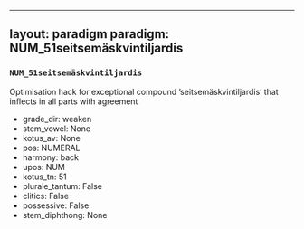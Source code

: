 
---
layout: paradigm
paradigm: NUM_51seitsemäskvintiljardis
---
### ` NUM_51seitsemäskvintiljardis `

Optimisation hack for exceptional compound ’seitsemäskvintiljardis’ that inflects in all parts with agreement
* grade_dir: weaken
* stem_vowel: None
* kotus_av: None
* pos: NUMERAL
* harmony: back
* upos: NUM
* kotus_tn: 51
* plurale_tantum: False
* clitics: False
* possessive: False
* stem_diphthong: None
